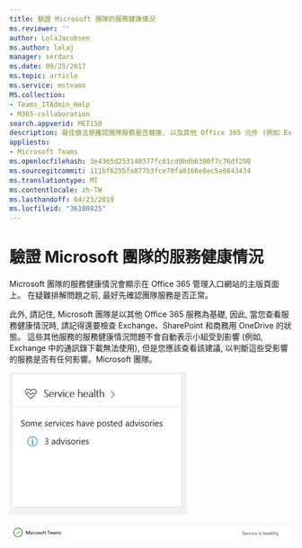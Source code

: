 ```yaml
---
title: 驗證 Microsoft 團隊的服務健康情況
ms.reviewer: ''
author: LolaJacobsen
ms.author: lolaj
manager: serdars
ms.date: 09/25/2017
ms.topic: article
ms.service: msteams
MS.collection:
- Teams_ITAdmin_Help
- M365-collaboration
search.appverid: MET150
description: 最佳做法是確認團隊服務是否健康, 以及其他 Office 365 元件 (例如 Exchange、SharePoint 和商務用 OneDrive)。
appliesto:
- Microsoft Teams
ms.openlocfilehash: 3e4365d253148377fc61cd9bdb6300f7c76df298
ms.sourcegitcommit: 111bf6255fa877b3fce70fa8166e8ec5a6643434
ms.translationtype: MT
ms.contentlocale: zh-TW
ms.lasthandoff: 04/23/2019
ms.locfileid: "36180825"
---
```

<a name="verify-service-health-for-microsoft-teams"></a>驗證 Microsoft 團隊的服務健康情況
===========================================

Microsoft 團隊的服務健康情況會顯示在 Office 365 管理入口網站的主版頁面上。 在疑難排解問題之前, 最好先確認團隊服務是否正常。

此外, 請記住, Microsoft 團隊是以其他 Office 365 服務為基礎, 因此, 當您查看服務健康情況時, 請記得還要檢查 Exchange、SharePoint 和商務用 OneDrive 的狀態。 這些其他服務的服務健康情況問題不會自動表示小組受到影響 (例如, Exchange 中的通訊錄下載無法使用), 但是您應該查看該建議, 以判斷這些受影響的服務是否有任何影響。Microsoft 團隊。

![[服務健康情況] 頁面的螢幕擷取畫面。](media/Verify_service_health_for_Microsoft_Teams_image1.png)

![顯示 [Microsoft 團隊服務] 正常運行的螢幕擷取畫面。](media/Verify_service_health_for_Microsoft_Teams_image2.png)
